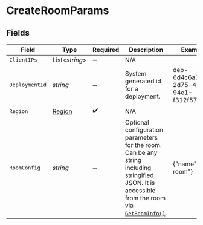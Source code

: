 # CreateRoomParams


## Fields

| Field                                                                                                                                                                                                         | Type                                                                                                                                                                                                          | Required                                                                                                                                                                                                      | Description                                                                                                                                                                                                   | Example                                                                                                                                                                                                       |
| ------------------------------------------------------------------------------------------------------------------------------------------------------------------------------------------------------------- | ------------------------------------------------------------------------------------------------------------------------------------------------------------------------------------------------------------- | ------------------------------------------------------------------------------------------------------------------------------------------------------------------------------------------------------------- | ------------------------------------------------------------------------------------------------------------------------------------------------------------------------------------------------------------- | ------------------------------------------------------------------------------------------------------------------------------------------------------------------------------------------------------------- |
| `ClientIPs`                                                                                                                                                                                                   | List<*string*>                                                                                                                                                                                                | :heavy_minus_sign:                                                                                                                                                                                            | N/A                                                                                                                                                                                                           |                                                                                                                                                                                                               |
| `DeploymentId`                                                                                                                                                                                                | *string*                                                                                                                                                                                                      | :heavy_minus_sign:                                                                                                                                                                                            | System generated id for a deployment.                                                                                                                                                                         | dep-6d4c6a71-2d75-4b42-94e1-f312f57f33c5                                                                                                                                                                      |
| `Region`                                                                                                                                                                                                      | [Region](../../Models/Shared/Region.md)                                                                                                                                                                       | :heavy_check_mark:                                                                                                                                                                                            | N/A                                                                                                                                                                                                           |                                                                                                                                                                                                               |
| `RoomConfig`                                                                                                                                                                                                  | *string*                                                                                                                                                                                                      | :heavy_minus_sign:                                                                                                                                                                                            | Optional configuration parameters for the room. Can be any string including stringified JSON. It is accessible from the room via [`GetRoomInfo()`](https://hathora.dev/api#tag/RoomV2/operation/GetRoomInfo). | {"name":"my-room"}                                                                                                                                                                                            |